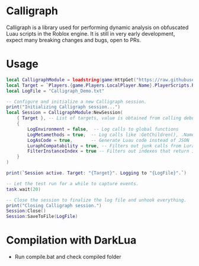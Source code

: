 # Calligraph

Calligraph is a library used for performing dynamic analysis on obfuscated Luau scripts in the Roblox engine.
It is still in very early development, expect many breaking changes and bugs, open to PRs.

# Usage

```lua
local CalligraphModule = loadstring(game:HttpGet("https://raw.githubusercontent.com/centerepic/Calligraph/refs/heads/main/compiled/Calligraph.luau"))()
local Target = `Players.{game.Players.LocalPlayer.Name}.PlayerScripts.RbxCharacterSounds`
local LogFile = "Calligraph_Demo.txt"

-- Configure and initialize a new Calligraph session.
print("Initializing Calligraph session...")
local Session = CalligraphModule:NewSession(
	{ Target }, -- List of targets, value is obtained from calling debug.info(..., 's') on a target script function.
	{
		LogEnvironment = false,  -- Log calls to global functions
		LogMetamethods = true,  -- Log calls like :GetChildren(), .Name
		LogAsCode = true,       -- Generate Luau code instead of JSON
		LuraphCompatability = true, -- Filters out junk calls from Luraph
		FilterInstanceIndex = true -- Filters out indexes that return instances as they are usually redundant
	}
)

print(`Session active. Target: "{Target}". Logging to "{LogFile}".`)

-- Let the test run for a while to capture events.
task.wait(20)

-- Close the session to finalize the log file and unhook everything.
print("Closing Calligraph session.")
Session:Close()
Session:SaveToFile(LogFile)
```

# Compilation with DarkLua

- Run compile.bat and check compiled folder